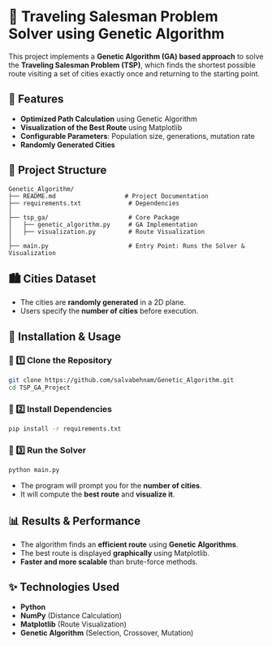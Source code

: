 # 🚀 Traveling Salesman Problem Solver using Genetic Algorithm
This project implements a **Genetic Algorithm (GA) based approach** to solve the **Traveling Salesman Problem (TSP)**, which finds the shortest possible route visiting a set of cities exactly once and returning to the starting point.

## 📌 Features
- **Optimized Path Calculation** using Genetic Algorithm
- **Visualization of the Best Route** using Matplotlib
- **Configurable Parameters**: Population size, generations, mutation rate
- **Randomly Generated Cities**

## 📂 Project Structure
```
Genetic_Algorithm/
├── README.md                   # Project Documentation
├── requirements.txt             # Dependencies
│
├── tsp_ga/                      # Core Package
│   ├── genetic_algorithm.py     # GA Implementation
│   ├── visualization.py         # Route Visualization
│
├── main.py                      # Entry Point: Runs the Solver & Visualization
```

## 🏙️ Cities Dataset
- The cities are **randomly generated** in a 2D plane.
- Users specify the **number of cities** before execution.

## 🚀 Installation & Usage
### 🔹 1️⃣ Clone the Repository
```bash
git clone https://github.com/salvabehnam/Genetic_Algorithm.git
cd TSP_GA_Project
```
### 🔹 2️⃣ Install Dependencies
```bash
pip install -r requirements.txt
```
### 🔹 3️⃣ Run the Solver
```bash
python main.py
```
- The program will prompt you for the **number of cities**.
- It will compute the **best route** and **visualize it**.

## 📊 Results & Performance
- The algorithm finds an **efficient route** using **Genetic Algorithms**.
- The best route is displayed **graphically** using Matplotlib.
- **Faster and more scalable** than brute-force methods.

## ✨ Technologies Used
- **Python**
- **NumPy** (Distance Calculation)
- **Matplotlib** (Route Visualization)
- **Genetic Algorithm** (Selection, Crossover, Mutation)


